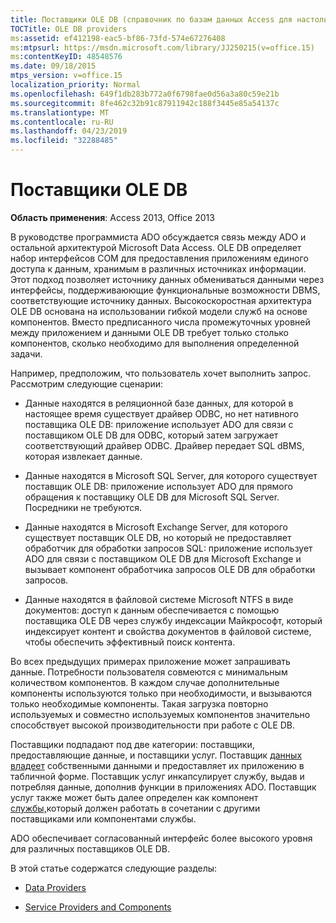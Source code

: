 ```yaml
---
title: Поставщики OLE DB (справочник по базам данных Access для настольных ПК)
TOCTitle: OLE DB providers
ms:assetid: ef412198-eac5-bf86-73fd-574e67276408
ms:mtpsurl: https://msdn.microsoft.com/library/JJ250215(v=office.15)
ms:contentKeyID: 48548576
ms.date: 09/18/2015
mtps_version: v=office.15
localization_priority: Normal
ms.openlocfilehash: 649f1db283b772a0f6798fae0d56a3a80c59e21b
ms.sourcegitcommit: 8fe462c32b91c87911942c188f3445e85a54137c
ms.translationtype: MT
ms.contentlocale: ru-RU
ms.lasthandoff: 04/23/2019
ms.locfileid: "32288485"
---
```

# <a name="ole-db-providers"></a>Поставщики OLE DB


**Область применения**: Access 2013, Office 2013

В руководстве программиста [](introduction-to-ado-programming.md) ADO обсуждается связь между ADO и остальной архитектурой Microsoft Data Access. OLE DB определяет набор интерфейсов COM для предоставления приложениям единого доступа к данным, хранимым в различных источниках информации. Этот подход позволяет источнику данных обмениваться данными через интерфейсы, поддерживаюющие функциональные возможности DBMS, соответствующие источнику данных. Высокоскоростная архитектура OLE DB основана на использовании гибкой модели служб на основе компонентов. Вместо предписанного числа промежуточных уровней между приложением и данными OLE DB требует только столько компонентов, сколько необходимо для выполнения определенной задачи.

Например, предположим, что пользователь хочет выполнить запрос. Рассмотрим следующие сценарии:

  - Данные находятся в реляционной базе данных, для которой в настоящее время существует драйвер ODBC, но нет нативного поставщика OLE DB: приложение использует ADO для связи с поставщиком OLE DB для ODBC, который затем загружает соответствующий драйвер ODBC. Драйвер передает SQL dBMS, которая извлекает данные.

  - Данные находятся в Microsoft SQL Server, для которого существует поставщик OLE DB: приложение использует ADO для прямого обращения к поставщику OLE DB для Microsoft SQL Server. Посредники не требуются.

  - Данные находятся в Microsoft Exchange Server, для которого существует поставщик OLE DB, но который не предоставляет обработчик для обработки запросов SQL: приложение использует ADO для связи с поставщиком OLE DB для Microsoft Exchange и вызывает компонент обработчика запросов OLE DB для обработки запросов.

  - Данные находятся в файловой системе Microsoft NTFS в виде документов: доступ к данным обеспечивается с помощью поставщика OLE DB через службу индексации Майкрософт, который индексирует контент и свойства документов в файловой системе, чтобы обеспечить эффективный поиск контента.

Во всех предыдущих примерах приложение может запрашивать данные. Потребности пользователя совмеются с минимальным количеством компонентов. В каждом случае дополнительные компоненты используются только при необходимости, и вызываются только необходимые компоненты. Такая загрузка повторно используемых и совместно используемых компонентов значительно способствует высокой производительности при работе с OLE DB.

Поставщики подпадают под две категории: поставщики, предоставляющие данные, и поставщики услуг. Поставщик [данных владеет](data-providers.md) собственными данными и предоставляет их приложению в табличной форме. Поставщик услуг инкапсулирует службу, выдав и потребляя данные, дополнив функции в приложениях ADO. [](service-providers-and-components.md) Поставщик услуг также может быть далее определен как компонент [службы,](service-providers-and-components.md)который должен работать в сочетании с другими поставщиками или компонентами службы.

ADO обеспечивает согласованный интерфейс более высокого уровня для различных поставщиков OLE DB.

В этой статье содержатся следующие разделы:

- [Data Providers](data-providers.md)

- [Service Providers and Components](service-providers-and-components.md)
